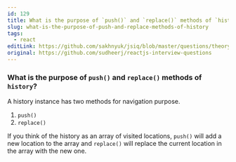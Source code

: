 ```yaml
---
id: 129
title: What is the purpose of `push()` and `replace()` methods of `history`?
slug: what-is-the-purpose-of-push-and-replace-methods-of-history
tags:
  - react
editLink: https://github.com/sakhnyuk/jsiq/blob/master/questions/theory/react/129.md
original: https://github.com/sudheerj/reactjs-interview-questions
---
```


### What is the purpose of `push()` and `replace()` methods of `history`?

A history instance has two methods for navigation purpose.

1. `push()`
2. `replace()`

If you think of the history as an array of visited locations, `push()` will add a new location to the array and `replace()` will replace the current location in the array with the new one.